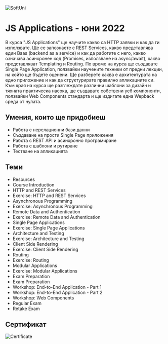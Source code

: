 ![SoftUni](https://camo.githubusercontent.com/42a8354a436ef9f08168b5b971dbc7646ab3abfdf1056db81c3bdd5734b97e9f/68747470733a2f2f6e616b6f762e636f6d2f77702d636f6e74656e742f75706c6f6164732f323031342f30312f536f6674776172652d556e69766572736974792d4c6f676f2d626c75652d686f72697a6f6e74616c2e706e67)
# JS Applications - юни 2022
В курса "JS Applications" ще научите какво сa HTTP заявки и как да ги използвате. Ще се запознаете с REST Services, какво представлява един Baas (backend as a service) и как да работите с него, какво означава асинхронен код (Promises, използване на async/await), какво представляват Templating и Routing. По време на курса ще създавате Single Page Application, ползвайки научените техники от предни лекции, на който ще бъдете оценени. Ще разберете каква е архитектурата на едно приложение и как да структурирате правилно апликациите си. Към края на курса ще разглеждате различни шаблони за дизайн и тяхната практическа насока, ще създавате собствени уеб компоненти, ползвайки Web Components стандарта и ще издигате една Wepback среда от нулата.
## Умения, които ще придобиеш
- Работа с нерелационни бази данни
- Създаване на прости Single Page приложения
- Работа с REST API и асинхронно програмиране
- Работа с шаблони и рутиране
- Тестване на апликацията
## Теми
- Resources
- Course Introduction
- HTTP and REST Services
- Exercise: HTTP and REST Services
- Asynchronous Programming
- Exercise: Asynchronous Programming
- Remote Data and Authentication
- Exercise: Remote Data and Authentication
- Single Page Applications
- Exercise: Single Page Applications
- Architecture and Testing
- Exercise: Architecture and Testing
- Client Side Rendering
- Exercise: Client Side Rendering
- Routing
- Exercise: Routing
- Modular Applications
- Exercise: Modular Applications
- Exam Preparation
- Exam Preparation
- Workshop: End-to-End Application - Part 1
- Workshop: End-to-End Application - Part 2
- Workshop: Web Components
- Regular Exam
- Retake Exam
## Сертификат
![Certificate](https://softuni.bg/certificates/certificates/converttoimage/139726?code=50123aec)
